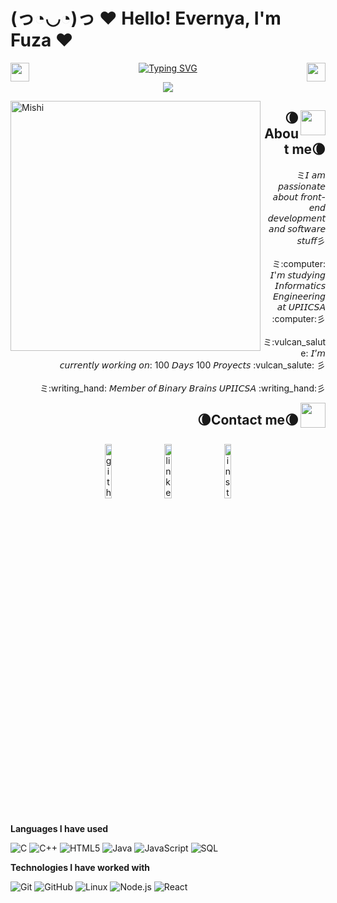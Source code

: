 # (っ◔◡◔)っ ♥ Hello! Evernya, I'm Fuza ♥ 
<img align="right" src = "https://cultofthepartyparrot.com/guests/hd/nyanparrot.gif" width = 30px height=30px>
<img align="left" src = "https://cultofthepartyparrot.com/guests/hd/nyanparrot.gif" width = 30px height=30px>
<p align = "center">
<a href="https://git.io/typing-svg"><img src="https://readme-typing-svg.demolab.com?font=Fira+Code&size=70&duration=1400&pause=500&color=4e72b8&background=0000000E&center=true&multiline=true&width=1920&height=384&lines=Hello,+there+!;Welcome+to+my+GitHub+profile+uwu;ミミ◦❧◦°˚°◦.¸¸◦°´❤*•.¸♥ + ♥¸.•*❤´°◦¸¸.◦°˚°◦☙◦彡彡" alt="Typing SVG" /></a>
</p>
 <p  align="center">
<img src="https://user-images.githubusercontent.com/73097560/115834477-dbab4500-a447-11eb-908a-139a6edaec5c.gif">    
<div align="left">
	<img align="left" alt="Mishi" width="400" src="https://i.pinimg.com/originals/d2/ac/82/d2ac82e47b68bf7e6d5635e063bb3a40.gif">
</div>
<div align="right">
<img align="right" src = "https://cultofthepartyparrot.com/guests/hd/partyblobcat.gif" width = 40px height=40px>
<h2 align="right" font-weight="bold">🌘About me🌘</h2>  
<p align="right">
ミ𝘐 𝘢𝘮 𝘱𝘢𝘴𝘴𝘪𝘰𝘯𝘢𝘵𝘦 𝘢𝘣𝘰𝘶𝘵 𝘧𝘳𝘰𝘯𝘵-𝘦𝘯𝘥 𝘥𝘦𝘷𝘦𝘭𝘰𝘱𝘮𝘦𝘯𝘵 𝘢𝘯𝘥 𝘴𝘰𝘧𝘵𝘸𝘢𝘳𝘦 𝘴𝘵𝘶𝘧𝘧彡 <br><br>
ミ:computer: 𝘐'𝘮 𝘴𝘵𝘶𝘥𝘺𝘪𝘯𝘨 𝘐𝘯𝘧𝘰𝘳𝘮𝘢𝘵𝘪𝘤𝘴 𝘌𝘯𝘨𝘪𝘯𝘦𝘦𝘳𝘪𝘯𝘨 𝘢𝘵 𝘜𝘗𝘐𝘐𝘊𝘚𝘈 :computer:彡 <br><br>
ミ:vulcan_salute: 𝘐’𝘮 𝘤𝘶𝘳𝘳𝘦𝘯𝘵𝘭𝘺 𝘸𝘰𝘳𝘬𝘪𝘯𝘨 𝘰𝘯: 100 𝘋𝘢𝘺𝘴 100 𝘗𝘳𝘰𝘺𝘦𝘤𝘵𝘴 :vulcan_salute: 彡 <br><br>
ミ:writing_hand: 𝘔𝘦𝘮𝘣𝘦𝘳 𝘰𝘧 𝘉𝘪𝘯𝘢𝘳𝘺 𝘉𝘳𝘢𝘪𝘯𝘴 𝘜𝘗𝘐𝘐𝘊𝘚𝘈 :writing_hand:彡
</p>
<img align="right" src = "https://cultofthepartyparrot.com/guests/hd/partyblobcat.gif" width = 40px height=40px>
<h2 align="right" font-weight="bold">🌘Contact me🌘</h2> 
<p align="center">
	<a href="https://github.com/yareny-delacruz"><img alt="github" width="15%" style="padding:8px" src="https://img.icons8.com/clouds/100/000000/github.png"/></a>
	<a href="https://www.linkedin.com/in/fátimadelacruz00/"><img alt="linkedin" width="15%" style="padding:8px" src="https://img.icons8.com/clouds/100/000000/linkedin.png"/></a>
	<a href="https://instagram.com/naked_fuz4/"><img alt="instagram" width="15%" style="padding:8px" src="https://img.icons8.com/clouds/100/000000/instagram.png"/></a>
</p>
</div>


**Languages ​​I have used**

![C](https://img.shields.io/badge/-C-000000?style=flat&logo=C)
![C++](https://img.shields.io/badge/-C++-000000?style=flat&logo=C%2B%2B&logoColor=00599C)
![HTML5](https://img.shields.io/badge/-HTML5-000000?style=flat&logo=HTML5)
![Java](https://img.shields.io/badge/-Java-000000?style=flat&logo=Java&logoColor=007396)
![JavaScript](https://img.shields.io/badge/-JavaScript-000000?style=flat&logo=javascript)
![SQL](https://img.shields.io/badge/-SQL-000000?style=flat&logo=MySQL)

**Technologies I have worked with**

![Git](https://img.shields.io/badge/-Git-000000?style=flat&logo=git&logoColor=F05032)
![GitHub](https://img.shields.io/badge/-GitHub-000000?style=flat&logo=github&logoColor=FFFFFF)
![Linux](https://img.shields.io/badge/-Linux-000000?style=flat&logo=linux&logoColor=FCC624)
![Node.js](https://img.shields.io/badge/-Node.js-000000?style=flat&logo=node.js&logoColor=339933)
![React](https://img.shields.io/badge/-React-000000?style=flat&logo=React&logoColor=61DAFB)
